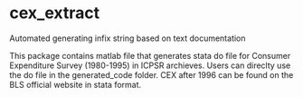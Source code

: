 # cex_extract
Automated generating infix string based on text documentation

This package contains matlab file that generates stata do file for Consumer Expenditure Survey (1980-1995) in ICPSR archieves.
Users can direclty use the do file in the generated_code folder.
CEX after 1996 can be found on the BLS official website in stata format.
